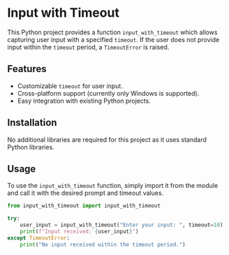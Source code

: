 # Input with Timeout

This Python project provides a function `input_with_timeout` which allows capturing user input with a specified `timeout`. If the user does not provide input within the `timeout` period, a `TimeoutError` is raised.

## Features

- Customizable `timeout` for user input.
- Cross-platform support (currently only Windows is supported).
- Easy integration with existing Python projects.

## Installation

No additional libraries are required for this project as it uses standard Python libraries.

## Usage

To use the `input_with_timeout` function, simply import it from the module and call it with the desired prompt and timeout values.

```python
from input_with_timeout import input_with_timeout

try:
    user_input = input_with_timeout("Enter your input: ", timeout=10)
    print(f"Input received: {user_input}")
except TimeoutError:
    print("No input received within the timeout period.")
